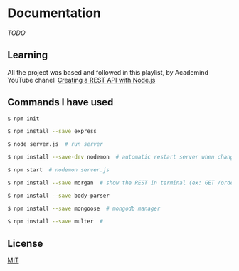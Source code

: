 # Documentation

_TODO_


## Learning
All the project was based and followed in this playlist, by Academind YouTube chanell
[Creating a REST API with Node.js](https://www.youtube.com/watch?v=0oXYLzuucwE&list=PL55RiY5tL51q4D-B63KBnygU6opNPFk_q)


## Commands I have used

```bash
$ npm init
```
```bash
$ npm install --save express  
```
```bash
$ node server.js  # run server
```
```bash
$ npm install --save-dev nodemon  # automatic restart server when change the code
```
```bash
$ npm start  # nodemon server.js
```

```bash
$ npm install --save morgan  # show the REST in terminal (ex: GET /orders/123 200)
```

```bash
$ npm install --save body-parser
```

```bash
$ npm install --save mongoose  # mongodb manager
```

```bash
$ npm install --save multer  # 
```


## License
[MIT](https://choosealicense.com/licenses/mit/)